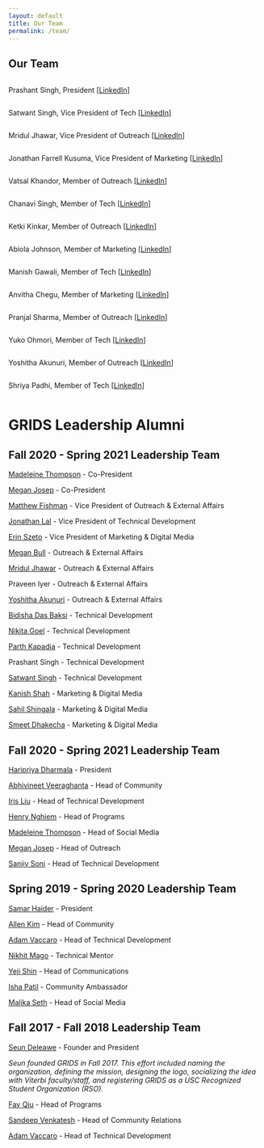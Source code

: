 ```yaml
---
layout: default
title: Our Team
permalink: /team/
---
```

## Our Team

<img id="team-img" src=""/>

Prashant Singh, President [[LinkedIn](https://www.linkedin.com/in/prashant3141/)]

<img id="team-img" src=""/>

Satwant Singh, Vice President of Tech [[LinkedIn](https://www.linkedin.com/in/satwant-singh201/)]

<img id="team-img" src=""/>

Mridul Jhawar, Vice President of Outreach [[LinkedIn](https://www.linkedin.com/in/mridul-jhawar/)]

<img id="team-img" src=""/>

Jonathan Farrell Kusuma, Vice President of Marketing [[LinkedIn](https://www.linkedin.com/in/joekusuma/)]

<img id="team-img" src=""/>

Vatsal Khandor, Member of Outreach [[LinkedIn](https://www.linkedin.com/in/khandorvatsal/)]

<img id="team-img" src=""/>

Chanavi Singh, Member of Tech [[LinkedIn](https://www.linkedin.com/in/chanavi-singh/)]

<img id="team-img" src=""/>

Ketki Kinkar, Member of Outreach [[LinkedIn](https://www.linkedin.com/in/ketkikinkar)]

<img id="team-img" src=""/>

Abiola Johnson, Member of Marketing [[LinkedIn](https://www.linkedin.com/in/abiolajohnson)]

<img id="team-img" src=""/>

Manish Gawali, Member of Tech [[LinkedIn](https://www.linkedin.com/in/manish-gawali/)]

<img id="team-img" src=""/>

Anvitha Chegu, Member of Marketing [[LinkedIn](https://www.linkedin.com/in/anvitha-chegu-4a38731b7/)]

<img id="team-img" src=""/>

Pranjal Sharma, Member of Outreach [[LinkedIn](https://www.linkedin.com/in/pranjal1998/)]

<img id="team-img" src=""/>

Yuko Ohmori, Member of Tech [[LinkedIn](https://www.linkedin.com/in/yuko-ohmori)]

<img id="team-img" src=""/>

Yoshitha Akunuri, Member of Outreach [[LinkedIn](https://www.linkedin.com/in/yoshitha-akunuri/)]

<img id="team-img" src=""/>

Shriya Padhi, Member of Tech [[LinkedIn](https://www.linkedin.com/in/shriya-padhi-033a88185)]

<img id="team-img" src=""/>


# GRIDS Leadership Alumni


## Fall 2020 - Spring 2021 Leadership Team

[Madeleine Thompson](https://www.linkedin.com/in/madeleine-jane-thompson/) - Co-President

[Megan Josep](https://www.linkedin.com/in/megjosep/) - Co-President

[Matthew Fishman](https://www.linkedin.com/in/matthew-fishman/) - Vice President of Outreach & External Affairs

[Jonathan Lal](https://www.linkedin.com/in/JonnyLal/) - Vice President of Technical Development

[Erin Szeto](https://www.linkedin.com/in/erinszeto/) - Vice President of Marketing & Digital Media

[Megan Bull](https://www.linkedin.com/in/megankbull/) - Outreach & External Affairs

[Mridul Jhawar](https://www.linkedin.com/in/mridul-jhawar-4b08b4189/) - Outreach & External Affairs

Praveen Iyer - Outreach & External Affairs

[Yoshitha Akunuri](https://www.linkedin.com/in/yoshitha-akunuri-8a28601b9/) - Outreach & External Affairs

[Bidisha Das Baksi](https://www.linkedin.com/in/bidisha-das-baksi-59a94216a/) - Technical Development

[Nikita Goel](https://www.linkedin.com/in/nikitagoel23/) - Technical Development

[Parth Kapadia](https://in.linkedin.com/in/parthkap) - Technical Development

Prashant Singh - Technical Development

[Satwant Singh](https://www.linkedin.com/in/satwant-singh201/) - Technical Development

[Kanish Shah](https://www.linkedin.com/in/kanish-shah/) - Marketing & Digital Media

[Sahil Shingala](https://www.linkedin.com/in/sahil-shingala-8742b419b) - Marketing & Digital Media

[Smeet Dhakecha](https://www.linkedin.com/in/smeetdhakecha) - Marketing & Digital Media


## Fall 2020 - Spring 2021 Leadership Team

[Haripriya Dharmala](https://www.linkedin.com/in/haripriya-dharmala/) - President

[Abhivineet Veeraghanta](https://www.linkedin.com/in/abhivineet/) - Head of Community

[Iris Liu](https://iris-liu.com) - Head of Technical Development

[Henry Nghiem](https://www.linkedin.com/in/huy-tran-nghiem/) - Head of Programs

[Madeleine Thompson](https://www.linkedin.com/in/madeleine-jane-thompson/) - Head of Social Media

[Megan Josep](https://www.linkedin.com/in/megjosep/) - Head of Outreach

[Sanjiv Soni](https://www.sanjivsoni.com) - Head of Technical Development

## Spring 2019 - Spring 2020 Leadership Team

[Samar Haider](https://www.linkedin.com/in/samarhaider) - President

[Allen Kim](https://www.linkedin.com/in/allenbkim) - Head of Community

[Adam Vaccaro](https://www.linkedin.com/in/advaccaro) - Head of Technical Development

[Nikhit Mago](https://www.linkedin.com/in/nikhitmago) - Technical Mentor

[Yeji Shin](https://www.linkedin.com/in/yejishin) - Head of Communications

[Isha Patil](https://www.linkedin.com/in/ishapatil07) - Community Ambassador

[Malika Seth](https://www.linkedin.com/in/malika-seth-090b69144/) - Head of Social Media


## Fall 2017 - Fall 2018 Leadership Team

[Seun Deleawe](https://urldefense.com/v3/__https://www.linkedin.com/in/seundeleawe/__;!!LIr3w8kk_Xxm!8JSBYbNgiUrfESaDNf3XY7f28lMmmW1ctFtAtBy4DuGair4lS0LmsGZibc4WyUs$) - Founder and President

*Seun founded GRIDS in Fall 2017. This effort included naming the organization, defining the mission, designing the logo, socializing the idea with Viterbi faculty/staff, and registering GRIDS as a USC Recognized Student Organization (RSO).*

[Fay Qiu](https://urldefense.com/v3/__https://www.linkedin.com/in/fay-qiu-28409292/__;!!LIr3w8kk_Xxm!8JSBYbNgiUrfESaDNf3XY7f28lMmmW1ctFtAtBy4DuGair4lS0LmsGZiolAxX7Q$) - Head of Programs

[Sandeep Venkatesh](https://urldefense.com/v3/__https://www.linkedin.com/in/rvsandeep/__;!!LIr3w8kk_Xxm!8JSBYbNgiUrfESaDNf3XY7f28lMmmW1ctFtAtBy4DuGair4lS0LmsGZi0FqnMJo$) - Head of Community Relations

[Adam Vaccaro](https://www.linkedin.com/in/advaccaro) - Head of Technical Development
